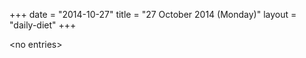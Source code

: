 +++
date = "2014-10-27"
title = "27 October 2014 (Monday)"
layout = "daily-diet"
+++


\<no entries\>
